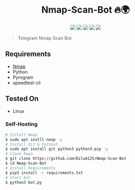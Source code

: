 <h1 align="center">Nmap-Scan-Bot 🔥🌍</h1>

<p align="center">
    <a href="https://nmap.org/"><img src="https://nmap.org/images/sitelogo-2x.png"></a>
    <a href="https://github.com/Dilum125/Nmap-Scan-Bot"> <img src="https://img.shields.io/github/repo-size/Dilum125/Nmap-Scan-Bot?color=orange&logo=github&logoColor=green&style=for-the-badge" /></a>
    <a href="https://github.com/Dilum125/Nmap-Scan-Bot/commits/"> <img src="https://img.shields.io/github/last-commit/Dilum125/Nmap-Scan-Bot?color=brown&logo=github&logoColor=green&style=for-the-badge" /></a>
    <a href="https://github.com/Dilum125/Nmap-Scan-Bot/issues"> <img src="https://img.shields.io/github/issues/Dilum125/Nmap-Scan-Bot?color=blueviolet&logo=github&logoColor=green&style=for-the-badge" /></a>
    <a href="https://github.com/Dilum125/Nmap-Scan-Bot/network/members"> <img src="https://img.shields.io/github/forks/Dilum125/Nmap-Scan-Bot?color=red&logo=github&logoColor=green&style=for-the-badge" /></a>  
 </p>

> Telegram Nmap Scan Bot

## Requirements

* [Nmap](https://nmap.org/)
* Python
* Pyrogram
* speedtest-cli

## Tested On

* Linux

### Self-Hosting

```sh
# Install Nmap
$ sudo apt instll nmap -y
# Install Git & Python3
$ sudo apt install git python3 python3-pip -y
# Clone Repo
$ git clone https://github.com/Dilum125/Nmap-Scan-Bot
$ cd Nmap-Scan-Bot
# Install Requirements 
$ pip3 install -r requirements.txt
# Start bot 
$ python3 bot.py
```
